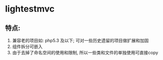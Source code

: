 # lightestmvc

## 特点:
1. 兼容老的项目如: php5.3 及以下; 可对一些历史遗留的项目做扩展和加固
2. 组件拆分可嵌入
3. 由于去掉了命名空间的使用和限制, 所以一些类和文件的单独使用可直接copy




